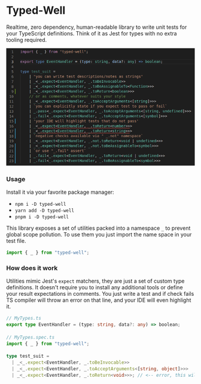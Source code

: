 # Typed-Well

Realtime, zero dependency, human-readable library to write unit tests for your TypeScript definitions. Think of it as Jest for types with no extra tooling required.

<p align="center">
    <img src="docs/demo1.apng">
</p>

### Usage

Install it via your favorite package manager:

- `npm i -D typed-well`
- `yarn add -D typed-well`
- `pnpm i -D typed-well`

This library exposes a set of utilities packed into a namespace `_` to prevent global scope pollution. To use them you just import the name space in your test file.

```ts
import { _ } from "typed-well";
```

### How does it work

Utilities mimic Jest's `expect` matchers, they are just a set of custom type definitions. It doesn't require you to install any additional tools or define your result expectations in comments. You just write a test and if check fails TS compiler will throw an error on that line, and your IDE will even highlight it.

```ts
// MyTypes.ts
export type EventHandler = (type: string, data?: any) => boolean;

// MyTypes.spec.ts
import { _ } from "typed-well";

type test_suit =
  | _<_.expect<EventHandler, _.toBeInvocable>>
  | _<_.expect<EventHandler, _.toAcceptArguments<[string, object]>>>
  | _<_.expect<EventHandler, _.toReturn<void>>>; // <-- error, this will be highlighted
```
